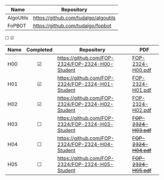 | Name      | Repository                           |
|-----------|--------------------------------------|
| AlgoUtils | https://github.com/tudalgo/algoutils |
| FoPBOT    | https://github.com/tudalgo/fopbot    |

&#x2610;
&#x2611;

| Name | Completed | Repository                                       | PDF                                               |
|------|:---------:|--------------------------------------------------|---------------------------------------------------|
| H00  | &#x2611;  | https://github.com/FOP-2324/FOP-2324-H00-Student | [FOP-2324-H00.pdf](pdf/FOP-2324-H00-darkmode.pdf) |
| H01  | &#x2611;  | https://github.com/FOP-2324/FOP-2324-H01-Student | [FOP-2324-H01.pdf](pdf/FOP-2324-H01-darkmode.pdf) |
| H02  | &#x2611;  | https://github.com/FOP-2324/FOP-2324-H02-Student | [FOP-2324-H02.pdf](pdf/FOP-2324-H02-darkmode.pdf) |
| H03  | &#x2610;  | https://github.com/FOP-2324/FOP-2324-H03-Student | ~~[FOP-2324-H03.pdf](pdf/FOP-2324-H03-darkmode.pdf)~~ |
| H04  | &#x2610;  | https://github.com/FOP-2324/FOP-2324-H04-Student | ~~[FOP-2324-H04.pdf](pdf/FOP-2324-H04-darkmode.pdf)~~ |
| H05  | &#x2610;  | https://github.com/FOP-2324/FOP-2324-H05-Student | ~~[FOP-2324-H05.pdf](pdf/FOP-2324-H05-darkmode.pdf)~~ |